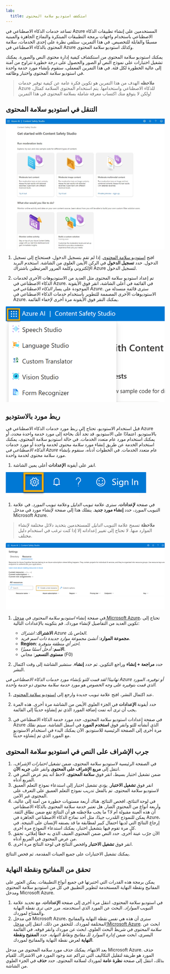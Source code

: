 ```yaml
---
lab:
  title: استكشف استوديو سلامة المحتوى
---
```


تساعد خدمات الذكاء الاصطناعي في Azure المستخدمين على إنشاء تطبيقات الذكاء الاصطناعي باستخدام واجهات برمجة التطبيقات المبتكرة والنماذج الجاهزة والمبنية مسبقًا والقابلة للتخصيص. في هذا التمرين، ستلقي نظرة على إحدى الخدمات، سلامة المحتوى بالذكاء الاصطناعي في Azure وكذلك استوديو سلامة المحتوى. 

يمكنك استوديو سلامة المحتوى من استكشاف كيفية إدارة محتوى النص والصورة. يمكنك تشغيل اختبارات على نموذج النص أو الصور والحصول على درجة خطورة تتراوح من آمنة إلى عالية الخطورة لكل فئة. في هذا التمرين المعملي، ستقوم بإنشاء مورد خدمة واحدة في استوديو سلامة المحتوى واختبار وظائفه. 

> **ملاحظه** الهدف من هذا التمرين هو تكوين فكرة عامة عن كيفية توفير خدمات Azure للذكاء الاصطناعي واستخدامها. يتم استخدام المحتوى السلامة كمثال، ولكن لا يتوقع منك اكتساب معرفة شاملة بسلامة المحتوى في هذا التمرين!

## التنقل في استوديو سلامة المحتوى 

![لقطة شاشة للصفحة المنتقل إليها في استوديو سلامة المحتوى.](./media/content-safety/content-safety-getting-started.png)


1. افتح [استوديو سلامة المحتوى](https://contentsafety.cognitive.azure.com?azure-portal=true). إذا لم تقم بتسجيل الدخول، فستحتاج إلى تسجيل الدخول. حدد **تسجيل الدخول** في الركن الأيمن العلوي من الشاشة. استخدم البريد الإلكتروني وكلمة المرور المرتبطين باشتراك Azure لتسجيل الدخول. 

1. تم إعداد استوديو سلامة المحتوى مثل العديد من الاستوديوهات الأخرى لخدمات الذكاء الاصطناعي في Azure. في القائمة في أعلى الشاشة، انقر فوق الأيقونة الموجودة على يسار *الذكاء الاصطناعي في Azure*. سترى قائمة منسدلة من الاستوديوهات الأخرى المصممة للتطوير باستخدام خدمات الذكاء الاصطناعي في Azure. يمكنك النقر فوق الأيقونة مرة أخرى لإخفاء القائمة.

![لقطة شاشة لقائمة استوديو سلامة المحتوى مع تحديد تبديل مفتوح للتبديل إلى استوديوهات أخرى.](./media/content-safety/studio-toggle-icon.png)  

## ربط مورد بالاستوديو 

قبل استخدام الاستوديو، تحتاج إلى ربط مورد خدمات الذكاء الاصطناعي في Azure بالاستوديو. اعتمادًا على الاستوديو، قد تجد أنك بحاجة إلى مورد خدمة واحدة محدد، أو يمكنك استخدام مورد عام متعدد الخدمات. في حالة استوديو سلامة المحتوى، يمكنك استخدام الخدمة عن طريق إنشاء مورد *سلامة محتوى* لخدمة واحدة أو مورد خدمات *الذكاء الاصطناعي في Azure* عام متعدد الخدمات. في الخطوات أدناه، سنقوم بإنشاء مورد سلامة محتوى لخدمة واحدة. 

1. انقر على أيقونة **الإعدادات** أعلى يمين الشاشة. 

![لقطة شاشة لأيقومة الإعدادات في الجزء العلوي الأيمن من الشاشة، بجوار أيقونات الجرس وعلامة الاستفهام والابتسامة.](./media/content-safety/settings-toggle.png)

1. في صفحة **لإعدادات**، سترى علامة تبويب *الدليل* وعلامة تبويب *المورد*. في علامة التبويب *المورد*، حدد **إنشاء مورد جديد**. ينقلك هذا إلى صفحة لإنشاء مورد في مدخل Microsoft Azure.

> **ملاحظة** تسمح علامة التبويب *الدليل* للمستخدمين بتحديد دلائل مختلفة لإنشاء الموارد منها. لا تحتاج إلى تغيير إعداداته إلا إذا كنت ترغب في استخدام دليل مختلف. 

![لقطة شاشة لمكان تحديد إنشاء مورد جديد من صفحة إعدادات استوديو سلامة المحتوى.](./media/content-safety/create-new-resource-from-studio.png)

1. في صفحة إنشاء *استوديو سلامة المحتوى* في [مدخل Microsoft Azure](https://portal.azure.com?auzre-portal=true)، تحتاج إلى تكوين العديد من التفاصيل لإنشاء موردك. قم بتكوينه بالإعدادات التالية:
    - **الاشتراك**: *اشتراك Azure الخاص بك*.
    - **مجموعة الموارد**: *أنشئ مجموعة موارد جديدة ذات اسم فريد*.
    - **Region**: *اختر أي منطقة متوفرة*.
    - **الاسم**: *أدخل اسمًا مميزًا*.
    - **مستوى التسعير**: مجاني (F0)

1. حدد **مراجعة + إنشاء** وراجع التكوين. ثم حدد **إنشاء**. ستشير الشاشة إلى وقت اكتمال النشر. 

*تهانينا! لقد قمت للتو بإنشاء مورد خدمات الذكاء الاصطناعي في Azure أو توفيره. المورد الذي قمت بتوفيره على وجه الخصوص هو مورد خدمة سلامة محتوى ذو خدمة واحدة.*

1. عند اكتمال النشر، افتح علامة تبويب جديدة وارجع إلى [استوديو سلامة المحتوى](https://contentsafety.cognitive.azure.com?azure-portal=true). 

1. حدد أيقونة **الإعدادات** في الجزء العلوي الأيمن من الشاشة مرة أخرى. هذه المرة يجب أن ترى أنه تمت إضافة المورد الذي تم إنشاؤه حديثًا إلى القائمة.  

1. في صفحة إعدادات استوديو سلامة المحتوى، حدد مورد خدمة الذكاء الاصطناعي في Azure الذي أنشأته للتو وانقر فوق **استخدم المورد** في أسفل الشاشة. سيتم نقلك مرة أخرى إلى الصفحة الرئيسية للاستوديو. الآن يمكنك البدء في استخدام الاستوديو مع المورد الذي تم إنشاؤه حديثًا.

## جرب الإشراف على النص في استوديو سلامة المحتوى

1. في الصفحة الرئيسية لاستوديو سلامة المحتوى، ضمن *تشغيل اختبارات الإشراف*، انتقل إلى **مربع الإشراف على المحتوى** وانقر على **جربه الآن**.
1. ضمن تشغيل اختبار بسيط، انقر فوق **سلامة المحتوى**. لاحظ أنه يتم عرض النص في المربع أدناه. 
1. انقر فوق **تشغيل الاختبار**. يؤدي تشغيل اختبار إلى استدعاء نموذج التعلم العميق لاستوديو سلامة المحتوى. تم بالفعل تدريب نموذج التعلم العميق على التعرف على المحتوى غير الآمن.
1. في لوحة *النتائج*، افحص النتائج. هناك أربعة مستويات خطورة من آمنة إلى عالية، وأربعة أنواع من المحتوى الضار. هل تعتبر خدمة سلامة المحتوى بالذكاء الاصطناعي أن هذه العينة مقبولة أم لا؟ ما يجب ملاحظته هو أن النتائج تقع ضمن نطاق الثقة. يمكن للنموذج المُدرب جيدًا، مثل أحد نماذج الذكاء الاصطناعي الجاهزة في Azure، إرجاع النتائج التي لديها احتمال كبير لمطابقة ما قد يصنفه الإنسان على النتيجة. في كل مرة تقوم فيها بتشغيل اختبار، يمكنك استدعاء النموذج مرة أخرى. 
1. الآن جرّب عينة أخرى. حدد النص ضمن المحتوى العنيف الذي به خطأ إملائي. تحقق من عرض المحتوى في المربع أدناه.
1. انقر فوق **تشغيل الاختبار** وافحص النتائج في لوحة النتائج مرة أخرى. 

يمكنك تشغيل الاختبارات على جميع العينات المقدمة، ثم فحص النتائج.

## تحقق من المفاتيح ونقطة النهاية

يمكن برمجة هذه القدرات التي اختبرتها في جميع أنواع التطبيقات. يمكن العثور على المفاتيح ونقطة النهاية المستخدمة لتطوير التطبيق في كل من استوديو سلامة المحتوى ومدخل Microsoft Azure. 

1. في استوديو سلامة المحتوى، انتقل مرة أخرى إلى صفحة **الإعدادات**، مع تحديد علامة التبويب *المواراد*. البحث عن المورد الذي استخدمته. مرر حتى ترى نقطة النهاية والمفتاح لموردك. 
1. في مدخل Microsoft Azure، سترى أن هذه هي *نفس* نقطة النهاية والمفاتيح *المختلفة* لموردك. للتحقق من ذلك، انتقل إلى [مدخل Microsoft Azure](https://portal.azure.com?auzre-portal=true). ابحث عن *سلامة المحتوى* في شريط البحث العلوي. ابحث عن موردك وانقر فوقه. في القائمة اليسرى، ابحث ضمن *إدارة الموارد* للـ *مفاتيح ونقاط النهاية*. حدد **المفتيح ونقطة النهاية** لعرض نقطة النهاية والمفاتيح لموردك. 

بعد الانتهاء، يمكنك حذف مورد سلامة المحتوى من مدخل Microsoft Azure. حذف المورد هو طريقة لتقليل التكاليف التي تتراكم عند وجود المورد في الاشتراك. للقيام بذلك، انتقل إلى صفحة **نظرة عامة** لموردك لسلامة المحتوى. حدد **حذف** في الجزء العلوي من الشاشة. 
